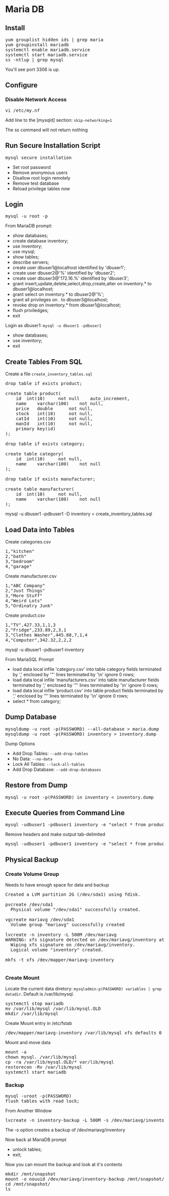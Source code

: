 # Maria DB

## Install

<pre>
yum grouplist hidden ids | grep maria
yum groupinstall mariadb
systemctl enable mariadb.service
systemctl start mariadb.service
ss -ntlup | grep mysql
</pre>

You'll see port 3306 is up.

## Configure


### Disable Network Access
<pre>
vi /etc/my.nf
</pre>

Add line to the [mysqld] section: `skip-networking=1`

The ss command will not return nothing

## Run Secure Installation Script

<pre>
mysql_secure_installation
</pre>

- Set root password
- Remove anonymous users
- Disallow root login remotely
- Remove test database
- Reload privilege tables now

## Login

<pre>
mysql -u root -p<PASSWORD>
</pre>
From MariaDB prompt:
- show databases;
- create database inventory;
- use inventory;
- use mysql;
- show tables;
- describe servers;
- create user dbuser1@localhost identified by 'dbuser1';
- create user dbuser2@'%' identified by 'dbuser2';
- create user dbuser3@'172.16.%' identified by 'dbuser3';
- grant insert,update,delete,select,drop,create,alter on inventory.* to dbuser1@localhost;
- grant select on inventory.* to dbuser2@'%';
- grant all privileges on *.* to dbuser3@localhost;
- revoke drop on inventory.* from dbuser1@localhost;
- flush priviledges;
- exit

Login as dbuser1: `mysql -u dbuser1 -pdbuser1`
- show databases;
- use inventory;
- exit

## Create Tables From SQL

Create a file `create_inventory_tables.sql`
<pre>
drop table if exists product;

create table product(
	id	int(10)		not null	auto_increment,
	name	varchar(100)	not null,
	price	double		not null,
	stock	int(10)		not null,
	catId	int(10)		not null,
	manId   int(10)		not null,
	primary key(id)
);

drop table if exists category;

create table category(
	id	int(10)		not null,
	name  	varchar(100)	not null
);

drop table if exists manufacturer;

create table manufacturer(
	id	int(10)		not null,
	name  	varchar(100)	not null
);
</pre>

mysql -u dbuser1 -pdbuser1 -D inventory < create_inventory_tables.sql


## Load Data into Tables

Create categories.csv
<pre>
1,"kitchen"
2,"bath"
3,"bedroom"
4,"garage"
</pre>

Create manufacturer.csv
<pre>
1,"ABC Company"
2,"Just Things"
3,"More Stuff"
4,"Weird Lots"
5,"Ordinatry Junk"
</pre>

Create product.csv
<pre>
1,"TV",427.33,1,1,3
2,"Fridge",233.89,2,3,1
3,"Clothes Washer",445.88,7,1,4
4,"Computer",342.32,2,2,2
</pre>


mysql -u dbuser1 -pdbuser1 inventory

From MariaSQL Prompt
- load data local infile 'category.csv' into table category fields terminated by ',' enclosed by '"' lines terminated by '\n' ignore 0 rows;
- load data local infile 'manufacturers.csv' into table manufacturer fields terminated by ',' enclosed by '"' lines terminated by '\n' ignore 0 rows;
- load data local infile 'product.csv' into table product fields terminated by ',' enclosed by '"' lines terminated by '\n' ignore 0 rows;
- select * from category;


## Dump Database

<pre>
mysqldump -u root -p(PASSWORD) --all-database > maria.dump
mysqldump -u root -p(PASSWORD) inventory > inventory.dump
</pre>

Dump Options
- Add Drop Tables: `--add-drop-tables`
- No Data: `--no-data`
- Lock All Tables: `--lock-all-tables`
- Add Drop Database: `--add-drop-databases`



## Restore from Dump

<pre>
mysql -u root -p(PASSWORD) in inventory < inventory.dump
</pre>


## Execute Queries from Command Line

<pre>
mysql -udbuser1 -pdbuser1 inventory -e "select * from product"
</pre>

Remove headers and make output tab-delimited

<pre>
mysql -udbuser1 -pdbuser1 inventory -e "select * from product" -sN
</pre>


## Physical Backup

### Create Volume Group 

Needs to have enough space for data and backup 

<pre>
Created a LVM partition 2G (/dev/sda1) using fdisk.

pvcreate /dev/sda1
  Physical volume "/dev/sda1" successfully created.

vgcreate mariavg /dev/sda1
  Volume group "mariavg" successfully created

lvcreate -n inventory -L 500M /dev/mariavg
WARNING: xfs signature detected on /dev/mariavg/inventory at offset 0. Wipe it? [y/n]: y
  Wiping xfs signature on /dev/mariavg/inventory.
  Logical volume "inventory" created.

mkfs -t xfs /dev/mapper/mariavg-inventory

</pre>

### Create Mount

Locate the current data diretory: `mysqladmin-p(PASSWORD) variables | grep datadir`.  Default is /var/lib/mysql.

<pre>
systemctl stop mariadb
mv /var/lib/mysql /var/lib/mysql.OLD
mkdir /var/lib/mysql
</pre>

Create Mount entry in /etc/fstab
<pre>
/dev/mapper/mariavg-inventory /var/lib/mysql xfs defaults 0 0
</pre>

Mount and move data
<pre>
mount -a
chown mysql. /var/lib/mysql
cp -ra /var/lib/mysql.OLD/* var/lib/mysql
restorecon -Rv /var/lib/mysql
systemctl start mariadb
</pre>

### Backup 

<pre>
mysql -uroot -p(PASSWORD)
flush tables with read lock;
</pre>

From Another Window

<pre>
lvcreate -n inventory-backup -L 500M -s /dev/mariavg/inventory
</pre>

The -s option creates a backup of /dev/mariavg/inventory 

Now back at MariaDB prompt
- unlock tables;
- exit;

Now you can mount the backup and look at it's contents
<pre>
mkdir /mnt/snapshot
mount -o nouuid /dev/mariavg/inventory-backup /mnt/snapshot/
cd /mnt/snapshot/
ls
</pre>






